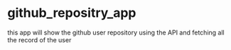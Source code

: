 # github_repositry_app
this app will show the github user repository using the API and fetching all the record of the user  
